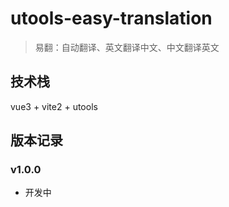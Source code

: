# utools-easy-translation

> 易翻：自动翻译、英文翻译中文、中文翻译英文

## 技术栈

vue3 + vite2 + utools

## 版本记录


### v1.0.0
- 开发中
